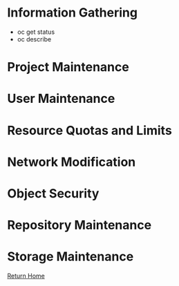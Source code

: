 <!-- TITLE: Command Reference -->
<!-- SUBTITLE: Common Commands and Procedures -->

# Information Gathering
* oc get status
* oc describe 
# Project Maintenance
# User Maintenance
# Resource Quotas and Limits
# Network Modification
# Object Security 
# Repository Maintenance
# Storage Maintenance

[Return Home](home)